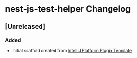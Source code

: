 <!-- Keep a Changelog guide -> https://keepachangelog.com -->

# nest-js-test-helper Changelog

## [Unreleased]
### Added
- Initial scaffold created from [IntelliJ Platform Plugin Template](https://github.com/JetBrains/intellij-platform-plugin-template)
